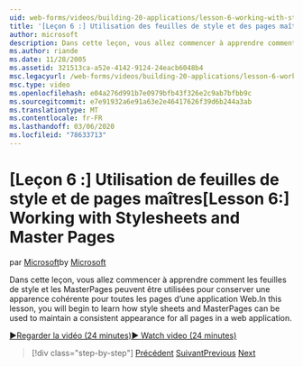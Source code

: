 ```yaml
---
uid: web-forms/videos/building-20-applications/lesson-6-working-with-stylesheets-and-master-pages
title: '[Leçon 6 :] Utilisation des feuilles de style et des pages maîtres | Microsoft Docs'
author: microsoft
description: Dans cette leçon, vous allez commencer à apprendre comment les feuilles de style et les MasterPages peuvent être utilisées pour conserver une apparence cohérente pour toutes les pages d’une application Web.
ms.author: riande
ms.date: 11/28/2005
ms.assetid: 321513ca-a52e-4142-9124-24eacb6048b4
msc.legacyurl: /web-forms/videos/building-20-applications/lesson-6-working-with-stylesheets-and-master-pages
msc.type: video
ms.openlocfilehash: e04a276d991b7e0979bfb43f326e2c9ab7bfbb9c
ms.sourcegitcommit: e7e91932a6e91a63e2e46417626f39d6b244a3ab
ms.translationtype: MT
ms.contentlocale: fr-FR
ms.lasthandoff: 03/06/2020
ms.locfileid: "78633713"
---
```

# <a name="lesson-6-working-with-stylesheets-and-master-pages"></a><span data-ttu-id="f1111-103">[Leçon 6 :] Utilisation de feuilles de style et de pages maîtres</span><span class="sxs-lookup"><span data-stu-id="f1111-103">[Lesson 6:] Working with Stylesheets and Master Pages</span></span>

<span data-ttu-id="f1111-104">par [Microsoft](https://github.com/microsoft)</span><span class="sxs-lookup"><span data-stu-id="f1111-104">by [Microsoft](https://github.com/microsoft)</span></span>

<span data-ttu-id="f1111-105">Dans cette leçon, vous allez commencer à apprendre comment les feuilles de style et les MasterPages peuvent être utilisées pour conserver une apparence cohérente pour toutes les pages d’une application Web.</span><span class="sxs-lookup"><span data-stu-id="f1111-105">In this lesson, you will begin to learn how style sheets and MasterPages can be used to maintain a consistent appearance for all pages in a web application.</span></span>

[<span data-ttu-id="f1111-106">&#9654;Regarder la vidéo (24 minutes)</span><span class="sxs-lookup"><span data-stu-id="f1111-106">&#9654; Watch video (24 minutes)</span></span>](https://channel9.msdn.com/Blogs/ASP-NET-Site-Videos/lesson-6-working-with-stylesheets-and-master-pages)

> [!div class="step-by-step"]
> <span data-ttu-id="f1111-107">[Précédent](lesson-5-debugging-and-tracing-your-website.md)
> [Suivant](lesson-7-databinding-to-user-interface-controls.md)</span><span class="sxs-lookup"><span data-stu-id="f1111-107">[Previous](lesson-5-debugging-and-tracing-your-website.md)
[Next](lesson-7-databinding-to-user-interface-controls.md)</span></span>
